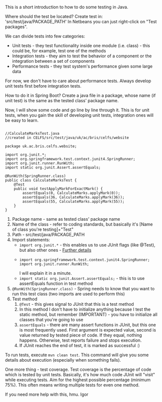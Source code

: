 This is a short introduction to how to do some testing in Java.

Where should the test be located?
Create test in: 'src/test/java/PACKAGE_PATH'
In Netbeans you can just right-click on "Test packages".

We can divide tests into few categories:
<ul>
<li> Unit tests - they test functionality inside one module (i.e. class) - this could be, for example, test one of the methods </li>
<li> Integration tests - they aim to test the behavior of a component or the integration between a set of components </li>
<li> Performance tests - they test system's performance given some large data </li>
</ul>

For now, we don't have to care about performance tests.
Always develop unit tests first before integration tests.

How to do it in Spring Boot?
Create a java file in a package, whose name (if unit test) is the same as the tested class' package name.

Now, I will show some code and go line by line through it.
This is for unit tests, when you gain the skill of developing unit tests, integration ones will be easy to learn.

<pre><code>
//CalculateMarksTest.java
//created in CELFS/src/test/java/uk/ac/bris/celfs/website

package uk.ac.bris.celfs.website;

import org.junit.*;
import org.springframework.test.context.junit4.SpringRunner;
import org.junit.runner.RunWith;
import static org.junit.Assert.assertEquals;

@RunWith(SpringRunner.class)
public class CalculateMarksTest {
    @Test
    public void testApplyMarkForExactMark() {
        assertEquals(0, CalculateMarks.applyMark(0));
        assertEquals(36, CalculateMarks.applyMark(36));
        assertEquals(55, CalculateMarks.applyMark(55));
    }
}</code>
</pre>

<ol>
<li>Package name - same as tested class' package name</li>
<li> Name of the class - refer to coding standards, but basically it's [Name of class you're testing]+"Test"</li>
<li> Path - src/test/java/PACKAGE_PATH</li>
<li> Import statements:
    <ul>
    <li><code>import org.junit.*</code> - this enables us to use JUnit flags (like @Test), but also other ones - <a href="http://www.vogella.com/tutorials/JUnit/article.html#usingjunit_annotations">Further details</a></li>
    <li><pre><code>import org.springframework.test.context.junit4.SpringRunner;
import org.junit.runner.RunWith;</code></pre>
    I will explain it in a minute.</li>
    <li><code>import static org.junit.Assert.assertEquals;</code> - this is to use assertEquals function in test method</li>
    </ul>
</li>
<li><code>@RunWith(SpringRunner.class)</code> - Spring needs to know that you want to run this test class (two imports are used to perform this)</li>
<li>Test method
    <ol>
        <li><code>@Test</code> - this gives signal to JUnit that this is a test method</li>
        <li>In this method I don't have to initialize anything because I test the static method, but remember (IMPORTANT) - you have to initialize all classes that you're going to use</li>
        <li><code>assertEquals</code> - there are many assert functions in JUnit, but this one is most frequently used. First argument is expected value, second is value returned by tested piece of code. If they equal, nothing happens. Otherwise, test reports failure and stops execution.</li>
        <li>If JUnit reaches the end of test, it is marked as successful :)</li>
    </ol>
</li>
</ol>

To run tests, execute <code>mvn clean test</code>. This command will give you some details about execution (especially when something fails).

One more thing - test coverage.
Test coverage is the percentage of code which is tested by unit tests. Basically, it's how much code JUnit will "visit" while executing tests. Aim for the highest possible percentage (minimum 75%). This often means writing multiple tests for even one method.

If you need more help with this, hmu.
Igor
